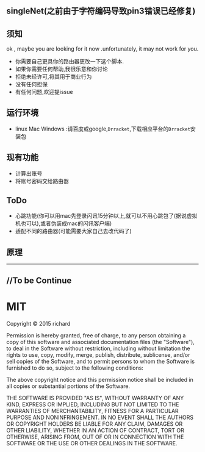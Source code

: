 #
singleNet(之前由于字符编码导致pin3错误已经修复)
----


## 须知
ok , maybe you are looking for it now .unfortunately, it may not work for you.
- 你需要自己更具你的路由器更改一下这个脚本.
- 如果你需要任何帮助,我很乐意和你讨论
- 拒绝未经许可,将其用于商业行为
- 没有任何担保
- 有任何问题,欢迎提issue

## 运行环境

- linux Mac Windows :请百度或google,`Drracket`,下载相应平台的`Drracket`安装包

## 现有功能
- 计算出账号
- 将账号密码交给路由器

## ToDo

- 心跳功能(你可以用mac先登录闪讯15分钟以上,就可以不用心跳包了(据说虚拟机也可以),或者伪装成mac的闪讯客户端)
- 适配不同的路由器(可能需要大家自己去改代码了)

## 原理
------
//To be Continue
------

# MIT
Copyright © 2015 richard

Permission is hereby granted, free of charge, to any person obtaining
a copy of this software and associated documentation files (the "Software"),
to deal in the Software without restriction, including without limitation
the rights to use, copy, modify, merge, publish, distribute, sublicense,
and/or sell copies of the Software, and to permit persons to whom the
Software is furnished to do so, subject to the following conditions:

The above copyright notice and this permission notice shall be included
in all copies or substantial portions of the Software.

THE SOFTWARE IS PROVIDED "AS IS", WITHOUT WARRANTY OF ANY KIND,
EXPRESS OR IMPLIED, INCLUDING BUT NOT LIMITED TO THE WARRANTIES
OF MERCHANTABILITY, FITNESS FOR A PARTICULAR PURPOSE AND NONINFRINGEMENT.
IN NO EVENT SHALL THE AUTHORS OR COPYRIGHT HOLDERS BE LIABLE FOR ANY CLAIM,
DAMAGES OR OTHER LIABILITY, WHETHER IN AN ACTION OF CONTRACT,
TORT OR OTHERWISE, ARISING FROM, OUT OF OR IN CONNECTION WITH THE SOFTWARE
OR THE USE OR OTHER DEALINGS IN THE SOFTWARE.




